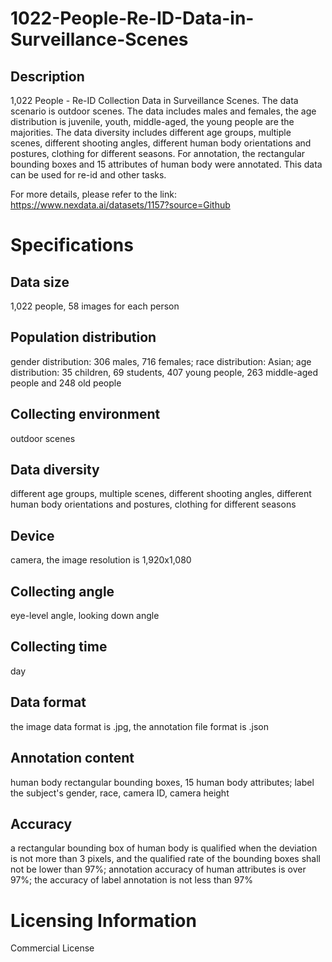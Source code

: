 # 1022-People-Re-ID-Data-in-Surveillance-Scenes

## Description
1,022 People - Re-ID Collection Data in Surveillance Scenes. The data scenario is outdoor scenes. The data includes males and females, the age distribution is juvenile, youth, middle-aged, the young people are the majorities. The data diversity includes different age groups, multiple scenes, different shooting angles, different human body orientations and postures, clothing for different seasons. For annotation, the rectangular bounding boxes and 15 attributes of human body were annotated. This data can be used for re-id and other tasks.

For more details, please refer to the link: https://www.nexdata.ai/datasets/1157?source=Github


# Specifications
## Data size
1,022 people, 58 images for each person
## Population distribution
gender distribution: 306 males, 716 females; race distribution: Asian; age distribution: 35 children, 69 students, 407 young people, 263 middle-aged people and 248 old people
## Collecting environment
outdoor scenes
## Data diversity
different age groups, multiple scenes, different shooting angles, different human body orientations and postures, clothing for different seasons
## Device
camera, the image resolution is 1,920x1,080
## Collecting angle
eye-level angle, looking down angle
## Collecting time
day
## Data format
the image data format is .jpg, the annotation file format is .json
## Annotation content
human body rectangular bounding boxes, 15 human body attributes; label the subject's gender, race, camera ID, camera height
## Accuracy
a rectangular bounding box of human body is qualified when the deviation is not more than 3 pixels, and the qualified rate of the bounding boxes shall not be lower than 97%; annotation accuracy of human attributes is over 97%; the accuracy of label annotation is not less than 97%
# Licensing Information
Commercial License
